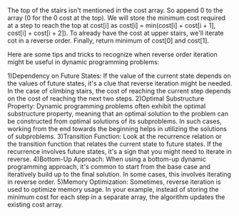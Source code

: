 The top of the stairs isn't mentioned in the cost array. So append 0 to the array (0 for the 0 cost at the top)​. We will store the minimum cost required at a step to reach the top at cost[i] as cost[i] = min(cost[i] + cost[i + 1], cost[i] + cost[i + 2]). To already have the cost at upper stairs, we'll iterate cot in a reverse order. Finally, return minimum of cost[0] and cost[1].


Here are some tips and tricks to recognize when reverse order iteration might be useful in dynamic programming problems:

1)Dependency on Future States: If the value of the current state depends on the values of future states, it's a clue that reverse iteration might be needed. In the case of climbing stairs, the cost of reaching the current step depends on the cost of reaching the next two steps.
2)Optimal Substructure Property: Dynamic programming problems often exhibit the optimal substructure property, meaning that an optimal solution to the problem can be constructed from optimal solutions of its subproblems. In such cases, working from the end towards the beginning helps in utilizing the solutions of subproblems.
3)Transition Function: Look at the recurrence relation or the transition function that relates the current state to future states. If the recurrence involves future states, it's a sign that you might need to iterate in reverse.
4)Bottom-Up Approach: When using a bottom-up dynamic programming approach, it's common to start from the base case and iteratively build up to the final solution. In some cases, this involves iterating in reverse order.
5)Memory Optimization: Sometimes, reverse iteration is used to optimize memory usage. In your example, instead of storing the minimum cost for each step in a separate array, the algorithm updates the existing cost array.
